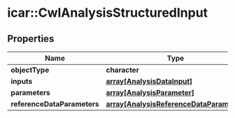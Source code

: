 # icar::CwlAnalysisStructuredInput


## Properties

Name | Type | Description | Notes
------------ | ------------- | ------------- | -------------
**objectType** | **character** |  | 
**inputs** | [**array[AnalysisDataInput]**](AnalysisDataInput.md) |  | 
**parameters** | [**array[AnalysisParameter]**](AnalysisParameter.md) |  | [optional] 
**referenceDataParameters** | [**array[AnalysisReferenceDataParameter]**](AnalysisReferenceDataParameter.md) |  | [optional] 


